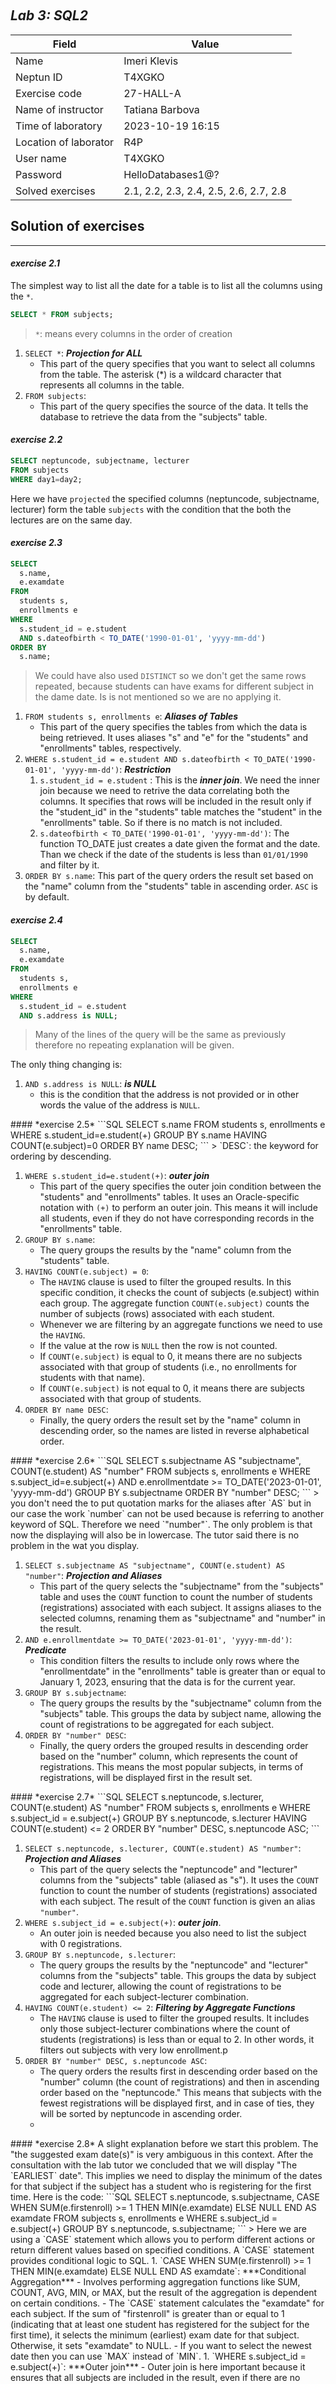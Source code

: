 	
<br>
<br>
<br>
<br>
<br>
<br>
<br>


## *Lab 3: SQL2*

|Field|Value|
|---|---|
|Name|Imeri Klevis|
|Neptun ID|T4XGKO|
|Exercise code|27-HALL-A|
|Name of instructor|Tatiana Barbova|
|Time of laboratory|2023-10-19 16:15|
|Location of laborator|R4P|
|User name|T4XGKO|
|Password|HelloDatabases1@?|
|Solved exercises|2.1, 2.2, 2.3, 2.4, 2.5, 2.6, 2.7, 2.8|

<div style="page-break-after: always;"></div>

## Solution of exercises
---
#### *exercise 2.1*
The simplest way to list all the date for a table is to list all the columns using the `*`.
```SQL
SELECT * FROM subjects;
```
> `*`: means every columns in the order of creation

1. `SELECT *`: ***Projection for ALL***
   - This part of the query specifies that you want to select all columns from the table. The asterisk (*) is a wildcard character that represents all columns in the table.
2. `FROM subjects`: 
   - This part of the query specifies the source of the data. It tells the database to retrieve the data from the "subjects" table.

#### *exercise 2.2*
```SQL
SELECT neptuncode, subjectname, lecturer
FROM subjects
WHERE day1=day2;
```

Here we have `projected` the specified columns (neptuncode, subjectname, lecturer) form the table `subjects` with the condition that the both the lectures are on the same day.

#### *exercise 2.3*
```SQL
SELECT 
  s.name, 
  e.examdate 
FROM 
  students s, 
  enrollments e 
WHERE 
  s.student_id = e.student 
  AND s.dateofbirth < TO_DATE('1990-01-01', 'yyyy-mm-dd') 
ORDER BY 
  s.name;
```
> We could have also used `DISTINCT` so we don't get the same rows repeated, because students can have exams for different subject in the dame date. Is is not mentioned so we are no applying it.

1. `FROM students s, enrollments e`:  ***Aliases of Tables***
	- This part of the query specifies the tables from which the data is being retrieved. It uses aliases "s" and "e" for the "students" and "enrollments" tables, respectively.
1. `WHERE s.student_id = e.student AND s.dateofbirth < TO_DATE('1990-01-01', 'yyyy-mm-dd')`: ***Restriction***
	1. `s.student_id = e.student` : This is the ***inner join***. We need the inner join because we need to retrive the data correlating both the columns. It specifies that rows will be included in the result only if the "student_id" in the "students" table matches the "student" in the "enrollments" table. So if there is no match is not included.
	2. `s.dateofbirth < TO_DATE('1990-01-01', 'yyyy-mm-dd')`: The function TO_DATE just creates a date given the format and the date. Than we check if the date of the students is less than `01/01/1990` and filter by it.
2. `ORDER BY s.name`: This part of the query orders the result set based on the "name" column from the "students" table in ascending order. `ASC` is by default.


#### *exercise 2.4*
```SQL
SELECT 
  s.name, 
  e.examdate 
FROM 
  students s, 
  enrollments e 
WHERE 
  s.student_id = e.student 
  AND s.address is NULL; 
```
> Many of the lines of the query will be the same as previously therefore no repeating explanation will be given.

The only thing changing is:
1. ` AND s.address is NULL `: ***is NULL***
   - this is the condition that the address is not provided or in other words the value of the address is `NULL`.
<div style="page-break-after: always;"></div>
#### *exercise 2.5*
```SQL
SELECT
    s.name
FROM
    students s,
    enrollments e
WHERE
    s.student_id=e.student(+)
GROUP BY
    s.name
HAVING 
    COUNT(e.subject)=0
ORDER BY  
    name DESC;
```
> `DESC`: the keyword for ordering by descending.

1. `WHERE s.student_id=e.student(+)`: ***outer join***
   - This part of the query specifies the outer join condition between the "students" and "enrollments" tables. It uses an Oracle-specific notation with `(+)` to perform an outer join. This means it will include all students, even if they do not have corresponding records in the "enrollments" table.
2. `GROUP BY s.name`: 
   - The query groups the results by the "name" column from the "students" table.
3. `HAVING COUNT(e.subject) = 0`: 
	- The `HAVING` clause is used to filter the grouped results. In this specific condition, it checks the count of subjects (e.subject) within each group. The aggregate function `COUNT(e.subject)` counts the number of subjects (rows) associated with each student. 
	- Whenever we are filtering by an aggregate functions we need to use the `HAVING`.
	- If the value at the row is `NULL` then the row is not counted.
	- If `COUNT(e.subject)` is equal to 0, it means there are no subjects associated with that group of students (i.e., no enrollments for students with that name).
	- If `COUNT(e.subject)` is not equal to 0, it means there are subjects associated with that group of students.
4. `ORDER BY name DESC`: 
	- Finally, the query orders the result set by the "name" column in descending order, so the names are listed in reverse alphabetical order.
<div style="page-break-after: always;"></div>
#### *exercise 2.6*
```SQL
SELECT
    s.subjectname AS "subjectname",
    COUNT(e.student) AS "number"
FROM
    subjects s,
    enrollments e
WHERE
    s.subject_id=e.subject(+) 
    AND e.enrollmentdate >= TO_DATE('2023-01-01', 'yyyy-mm-dd')
GROUP BY
    s.subjectname
ORDER BY
    "number" DESC;
```
> you don't need the to put quotation marks for the aliases after `AS` but in our case the work `number` can not be used because is referring to another keyword of SQL. Therefore we need `"number"`. The only problem is that now the displaying will also be in lowercase. The tutor said there is no problem in the wat you display.

1. `SELECT s.subjectname AS "subjectname", COUNT(e.student) AS "number"`: ***Projection and Aliases***
   - This part of the query selects the "subjectname" from the "subjects" table and uses the `COUNT` function to count the number of students (registrations) associated with each subject. It assigns aliases to the selected columns, renaming them as "subjectname" and "number" in the result.
2. `AND e.enrollmentdate >= TO_DATE('2023-01-01', 'yyyy-mm-dd')`: ***Predicate***
   - This condition filters the results to include only rows where the "enrollmentdate" in the "enrollments" table is greater than or equal to January 1, 2023, ensuring that the data is for the current year.
3. `GROUP BY s.subjectname`: 
	 - The query groups the results by the "subjectname" column from the "subjects" table. This groups the data by subject name, allowing the count of registrations to be aggregated for each subject.
1. `ORDER BY "number" DESC`: 
	- Finally, the query orders the grouped results in descending order based on the "number" column, which represents the count of registrations. This means the most popular subjects, in terms of registrations, will be displayed first in the result set.
<div style="page-break-after: always;"></div>
#### *exercise 2.7*
```SQL
SELECT
    s.neptuncode,
    s.lecturer,
    COUNT(e.student) AS "number"
FROM
    subjects s, 
    enrollments e
WHERE
    s.subject_id = e.subject(+)
GROUP BY
    s.neptuncode,
    s.lecturer
HAVING
    COUNT(e.student) <= 2
ORDER BY
    "number" DESC,
    s.neptuncode ASC; 
```

1. `SELECT s.neptuncode, s.lecturer, COUNT(e.student) AS "number"`: ***Projection and Aliases***
   - This part of the query selects the "neptuncode" and "lecturer" columns from the "subjects" table (aliased as "s"). It uses the `COUNT` function to count the number of students (registrations) associated with each subject. The result of the `COUNT` function is given an alias ``"number"``.
2. `WHERE s.subject_id = e.subject(+)`:  ***outer join***. 
	- An outer join is needed because you also need to list the subject with 0 registrations.
1. `GROUP BY s.neptuncode, s.lecturer`: 
	- The query groups the results by the "neptuncode" and "lecturer" columns from the "subjects" table. This groups the data by subject code and lecturer, allowing the count of registrations to be aggregated for each subject-lecturer combination.
1. `HAVING COUNT(e.student) <= 2`: ***Filtering by Aggregate Functions*** 
   - The `HAVING` clause is used to filter the grouped results. It includes only those subject-lecturer combinations where the count of students (registrations) is less than or equal to 2. In other words, it filters out subjects with very low enrollment.p
2. `ORDER BY "number" DESC, s.neptuncode ASC`: 
	- The query orders the results first in descending order based on the "number" column (the count of registrations) and then in ascending order based on the "neptuncode." This means that subjects with the fewest registrations will be displayed first, and in case of ties, they will be sorted by neptuncode in ascending order.
	- 
<div style="page-break-after: always;"></div>
#### *exercise 2.8*
A slight explanation before we start this problem. The "the suggested exam date(s)" is very ambiguous in this context. After the consultation with the lab tutor we concluded that we will display "The `EARLIEST` date". This implies we need to display the minimum of the dates for that subject if the subject has a student who is registering for the first time. Here is the code:
```SQL
SELECT 
    s.neptuncode, 
    s.subjectname, 
    CASE 
        WHEN SUM(e.firstenroll) >= 1 THEN MIN(e.examdate)
        ELSE NULL
    END AS examdate
FROM 
    subjects s,
    enrollments e
WHERE 
    s.subject_id = e.subject(+)
GROUP BY 
    s.neptuncode, 
    s.subjectname;
```
> Here we are using a `CASE` statement which allows you to perform different actions or return different values based on specified conditions. A `CASE` statement provides conditional logic to SQL.
1. `CASE WHEN SUM(e.firstenroll) >= 1 THEN MIN(e.examdate) ELSE NULL END AS examdate`: ***Conditional Aggregation***
	- Involves performing aggregation functions like SUM, COUNT, AVG, MIN, or MAX, but the result of the aggregation is dependent on certain conditions.
	- The `CASE` statement calculates the "examdate" for each subject. If the sum of "firstenroll" is greater than or equal to 1 (indicating that at least one student has registered for the subject for the first time), it selects the minimum (earliest) exam date for that subject. Otherwise, it sets "examdate" to NULL.
	- If you want to select the newest date then you can use `MAX` instead of `MIN`.
1. `WHERE s.subject_id = e.subject(+)`: ***Outer join*** 
	- Outer join is here important because it ensures that all subjects are included in the result, even if there are no matching enrollments. In this context, it's necessary to list all subjects, whether or not they have enrollments.
1. `GROUP BY s.neptuncode, s.subjectname`: 
	- You need to group by all the columns when you have a aggregate function.
